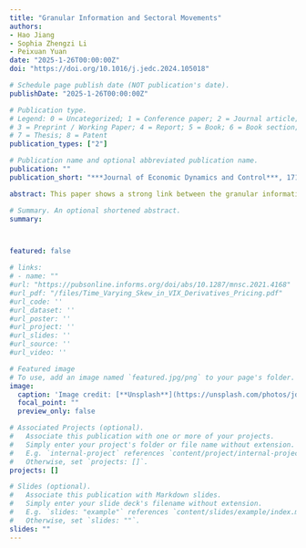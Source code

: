```yaml
---
title: "Granular Information and Sectoral Movements"
authors:
- Hao Jiang
- Sophia Zhengzi Li
- Peixuan Yuan
date: "2025-1-26T00:00:00Z"
doi: "https://doi.org/10.1016/j.jedc.2024.105018"

# Schedule page publish date (NOT publication's date).
publishDate: "2025-1-26T00:00:00Z"

# Publication type.
# Legend: 0 = Uncategorized; 1 = Conference paper; 2 = Journal article;
# 3 = Preprint / Working Paper; 4 = Report; 5 = Book; 6 = Book section;
# 7 = Thesis; 8 = Patent
publication_types: ["2"]

# Publication name and optional abbreviated publication name.
publication: ""
publication_short: "***Journal of Economic Dynamics and Control***, 171, 105018."

abstract: This paper shows a strong link between the granular information contained in individual stock prices and sectoral movements. We find that a predictor aggregating the price movements of a broad cross section of individual stocks predicts intraday returns of sector ETF. When we further incorporate the information from structural models, the resulting information signal has even stronger return predictability. These results support theories of granular and network origins of aggregate shocks.

# Summary. An optional shortened abstract.
summary: 



featured: false

# links:
# - name: ""
#url: "https://pubsonline.informs.org/doi/abs/10.1287/mnsc.2021.4168"
#url_pdf: "/files/Time_Varying_Skew_in_VIX_Derivatives_Pricing.pdf"
#url_code: ''
#url_dataset: ''
#url_poster: ''
#url_project: ''
#url_slides: ''
#url_source: ''
#url_video: ''

# Featured image
# To use, add an image named `featured.jpg/png` to your page's folder. 
image:
  caption: 'Image credit: [**Unsplash**](https://unsplash.com/photos/jdD8gXaTZsc)'
  focal_point: ""
  preview_only: false

# Associated Projects (optional).
#   Associate this publication with one or more of your projects.
#   Simply enter your project's folder or file name without extension.
#   E.g. `internal-project` references `content/project/internal-project/index.md`.
#   Otherwise, set `projects: []`.
projects: []

# Slides (optional).
#   Associate this publication with Markdown slides.
#   Simply enter your slide deck's filename without extension.
#   E.g. `slides: "example"` references `content/slides/example/index.md`.
#   Otherwise, set `slides: ""`.
slides: ""
---
```

